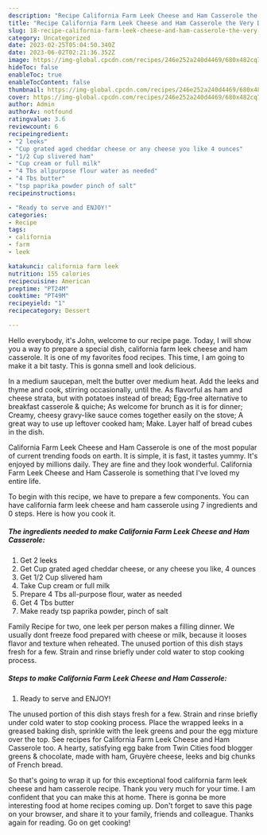 ```yaml
---
description: "Recipe California Farm Leek Cheese and Ham Casserole the Very Delicious}"
title: "Recipe California Farm Leek Cheese and Ham Casserole the Very Delicious}"
slug: 18-recipe-california-farm-leek-cheese-and-ham-casserole-the-very-delicious
category: Uncategorized
date: 2023-02-25T05:04:50.340Z
date: 2023-06-02T02:21:36.352Z
image: https://img-global.cpcdn.com/recipes/246e252a240d4469/680x482cq70/california-farm-leek-cheese-and-ham-casserole-recipe-main-photo.jpg
hideToc: false
enableToc: true
enableTocContent: false
thumbnail: https://img-global.cpcdn.com/recipes/246e252a240d4469/680x482cq70/california-farm-leek-cheese-and-ham-casserole-recipe-main-photo.jpg
cover: https://img-global.cpcdn.com/recipes/246e252a240d4469/680x482cq70/california-farm-leek-cheese-and-ham-casserole-recipe-main-photo.jpg
author: Admin
authorAv: notfound
ratingvalue: 3.6
reviewcount: 6
recipeingredient:
- "2 leeks"
- "Cup grated aged cheddar cheese or any cheese you like 4 ounces"
- "1/2 Cup slivered ham"
- "Cup cream or full milk"
- "4 Tbs allpurpose flour water as needed"
- "4 Tbs butter"
- "tsp paprika powder pinch of salt"
recipeinstructions:

- "Ready to serve and ENJOY!"
categories:
- Recipe
tags:
- california
- farm
- leek

katakunci: california farm leek 
nutrition: 155 calories
recipecuisine: American
preptime: "PT24M"
cooktime: "PT49M"
recipeyield: "1"
recipecategory: Dessert

---
```



Hello everybody, it's John, welcome to our recipe page. Today, I will show you a way to prepare a special dish, california farm leek cheese and ham casserole. It is one of my favorites food recipes. This time, I am going to make it a bit tasty. This is gonna smell and look delicious.

In a medium saucepan, melt the butter over medium heat. Add the leeks and thyme and cook, stirring occasionally, until the. As flavorful as ham and cheese strata, but with potatoes instead of bread; Egg-free alternative to breakfast casserole &amp; quiche; As welcome for brunch as it is for dinner; Creamy, cheesy gravy-like sauce comes together easily on the stove; A great way to use up leftover cooked ham; Make. Layer half of bread cubes in the dish.

California Farm Leek Cheese and Ham Casserole is one of the most popular of current trending foods on earth. It is simple, it is fast, it tastes yummy. It's enjoyed by millions daily. They are fine and they look wonderful. California Farm Leek Cheese and Ham Casserole is something that I've loved my entire life.


To begin with this recipe, we have to prepare a few components. You can have california farm leek cheese and ham casserole using 7 ingredients and 0 steps. Here is how you cook it.

<!--inarticleads1-->

##### The ingredients needed to make California Farm Leek Cheese and Ham Casserole:

1. Get 2 leeks
1. Get Cup grated aged cheddar cheese, or any cheese you like, 4 ounces
1. Get 1/2 Cup slivered ham
1. Take Cup cream or full milk
1. Prepare 4 Tbs all-purpose flour, water as needed
1. Get 4 Tbs butter
1. Make ready tsp paprika powder, pinch of salt


Family Recipe for two, one leek per person makes a filling dinner. We usually dont freeze food prepared with cheese or milk, because it looses flavor and texture when reheated. The unused portion of this dish stays fresh for a few. Strain and rinse briefly under cold water to stop cooking process. 

<!--inarticleads2-->

##### Steps to make California Farm Leek Cheese and Ham Casserole:


1. Ready to serve and ENJOY!

The unused portion of this dish stays fresh for a few. Strain and rinse briefly under cold water to stop cooking process. Place the wrapped leeks in a greased baking dish, sprinkle with the leek greens and pour the egg mixture over the top. See recipes for California Farm Leek Cheese and Ham Casserole too. A hearty, satisfying egg bake from Twin Cities food blogger greens &amp; chocolate, made with ham, Gruyère cheese, leeks and big chunks of French bread. 

So that's going to wrap it up for this exceptional food california farm leek cheese and ham casserole recipe. Thank you very much for your time. I am confident that you can make this at home. There is gonna be more interesting food at home recipes coming up. Don't forget to save this page on your browser, and share it to your family, friends and colleague. Thanks again for reading. Go on get cooking!

